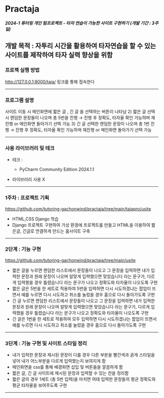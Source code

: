 # Practaja
  
***2024-1 튜터링 개인 텀프로젝트 - 타자 연습이 가능한 사이트 구현하기 (개발 기간 : 3주일)***

**개발 목적 : 자투리 시간을 활용하여 타자연습을 할 수 있는 사이트를 제작하여 타자 실력 향상을 위함**
--------

### 프로젝 실행 방법

http://127.0.0.1:8000/taja/ 링크를 통해 접속한다

--------

### 프로그램 설명 

사이트 이동 시 메인화면에 짧은 글 , 긴 글 을 선택하는 버튼이 나타남
2) 짧은 글 선택시 랜덤한 문장들이 나오며 총 5번을 진행 → 진행 후 정확도, 타자율 확인 가능하며 재진행 or 메인화면 돌아가기 선택 가능
3) 긴 글 선택한 랜덤한 문장이 나오며 총 1번 진행 → 진행 후 정확도, 타자율 확인 가능하며 재진행 or 메인화면 돌아가기 선택 가능

--------

### 사용 라이브러리 및 테크  

* 테크 :
  * PyCharm Community Edition 2024.1.1
 
* 라이브러리 사용 X 

--------

### 1주차 : 프로젝트 기획
https://github.com/tutoring-gachonwind/practaja/tree/main/tajapro/usite
- HTML,CSS Django 학습
- Django 프로젝트 구현하여 가상 환경에 프로젝트를 만들고 HTML을 이용하여 짧은글, 긴글로 연결하게 만드는 홈사이트 구축

-------  

### 2단계 : 기능 구현  
https://github.com/tutoring-gachonwind/practaja/tree/main/usite
- 짧은 글을 누르면 랜덤한 리스트에서 문장들이 나오고 그 문장을 입력하면 내가 입력한 문장과 원래 문장이 나오며 알맞게 입력했으면 맞았습니다 라는 문구가, 다르게 입력했을 경우 틀렸습니다 라는 문구가 나오고 정확도와 타자율이 나오도록 구현
- 짧은 글은 5번을 한 세트로 적용하여 5번을 입력하면 다시 시도하겠냐는 팝업이 뜨면서 예를 누르면 다시 시도하고 취소를 눌렀을 경우 홈으로 다시 돌아가도록 구현
- 긴 글 누르면 랜덤한 리스트에서 문장들이 나오고 그 문장을 입력하면 내가 입력한 문장과 원래 문장이 나오며 알맞게 입력했으면 맞았습니다 라는 문구가, 다르게 입력했을 경우 틀렸습니다 라는 문구가 나오고 정확도와 타자율이 나오도록 구현
- 긴 글은 1번을 한 세트로 적용하여 모두 입력하면 다시 시도하겠냐는 팝업이 뜨면서 예를 누르면 다시 시도하고 취소를 눌렀을 경우 홈으로 다시 돌아가도록 구현

-------

### 3단계 : 기능 구현 및 사이트 스타일 정리  
- 내가 입력한 문장과 제시된 문장이 다를 경우 다른 부분을 빨간색과 굵게 스타일을 넣어 내가 어느부분을 다르게 입력했는지 보여지게 함
- 메인화면을 css를 통해 배경화면 삽입 및 버튼들을 깔끔하게 함
- 짧은 글, 긴 글 사이트에 제시된 문장과 입력할 수 있는 칸을 정리함
- 짧은 글의 경우 1세트 (총 5번 입력)을 마치면 여태 입력한 문장들의 평균 정확도와 평균 타자율을 보여주도록 구현

-------


